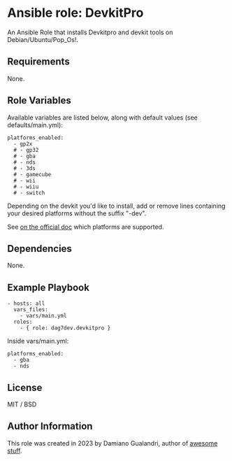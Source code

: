 Ansible role: DevkitPro 
=========

An Ansible Role that installs Devkitpro and devkit tools on Debian/Ubuntu/Pop_Os!.

Requirements
------------

None.

Role Variables
--------------

Available variables are listed below, along with default values (see defaults/main.yml):

```
platforms_enabled:
  - gp2x
  # - gp32
  # - gba 
  # - nds
  # - 3ds
  # - gamecube
  # - wii
  # - wiiu
  # - switch
```
Depending on the devkit you'd like to install, add or remove lines containing your desired platforms without the suffix "-dev". 

See [on the official doc](https://devkitpro.org/wiki/devkitPro_pacman#Using_Pacman) which platforms are supported.


Dependencies
------------

None.


Example Playbook
----------------

```
- hosts: all
  vars_files:
    - vars/main.yml
  roles:
    - { role: dag7dev.devkitpro }
```

Inside vars/main.yml:
```
platforms_enabled:
  - gba
  - nds
```


License
-------

MIT / BSD


Author Information
------------------

This role was created in 2023 by Damiano Gualandri, author of [awesome stuff](github.com/dag7dev).